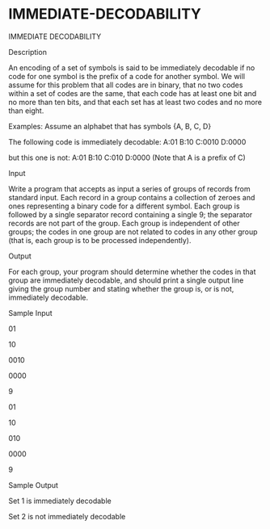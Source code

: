 # IMMEDIATE-DECODABILITY

IMMEDIATE DECODABILITY

Description

An encoding of a set of symbols is said to be immediately decodable if no code for one symbol is the prefix of a code for another symbol. We will assume for this problem that all codes are in binary, that no two codes within a set of codes are the same, that each code has at least one bit and no more than ten bits, and that each set has at least two codes and no more than eight. 

Examples: Assume an alphabet that has symbols {A, B, C, D} 

The following code is immediately decodable: 
 A:01 B:10 C:0010 D:0000 

but this one is not: 
 A:01 B:10 C:010 D:0000 (Note that A is a prefix of C) 


Input

Write a program that accepts as input a series of groups of records from standard input. Each record in a group contains a collection of zeroes and ones representing a binary code for a different symbol. Each group is followed by a single separator record containing a single 9; the separator records are not part of the group. Each group is independent of other groups; the codes in one group are not related to codes in any other group (that is, each group is to be processed independently). 

Output

For each group, your program should determine whether the codes in that group are immediately decodable, and should print a single output line giving the group number and stating whether the group is, or is not, immediately decodable.

Sample Input

01

10

0010

0000

9

01

10

010

0000

9


Sample Output

Set 1 is immediately decodable

Set 2 is not immediately decodable
 

